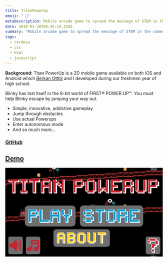 ```yaml
---
title: TitanPowerUp
emoji: " 👾"
metaDescription: Mobile arcade game to spread the message of STEM in the community.
date: 2018-03-28T04:45:14.219Z
summary: "Mobile arcade game to spread the message of STEM in the community. "
tags:
  - cordova
  - css
  - html
  - javascript
---
```

**Background:** Titan PowerUp is a 2D mobile game available on both iOS and Android which [Berkan Ottlik](https://berkan.xyz) and I developed during our freshmen year of high school.

Blinky has lost itself in the 8-bit world of FIRST® POWER UP℠. You must help Blinky escape by jumping your way out.

* Simple, innovative, addictive gameplay
* Jump through obstacles
* Use actual Powerups
* Enter autonomous mode
* And so much more...

### [GitHub](https://github.com/shiv213/RoboticsGame)

## [Demo](https://titanpowerup.shivvtrivedi.com/)

![titan powerup](/static/img/titanpowerup.jpeg "titan powerup")
